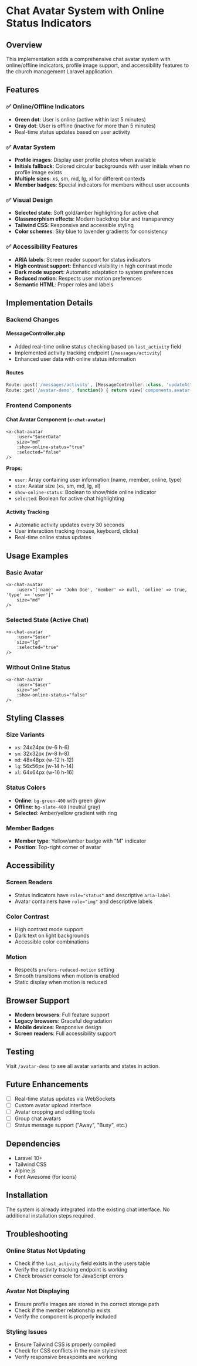 # Chat Avatar System with Online Status Indicators

## Overview

This implementation adds a comprehensive chat avatar system with online/offline indicators, profile image support, and accessibility features to the church management Laravel application.

## Features

### ✅ Online/Offline Indicators
- **Green dot**: User is online (active within last 5 minutes)
- **Gray dot**: User is offline (inactive for more than 5 minutes)
- Real-time status updates based on user activity

### ✅ Avatar System
- **Profile images**: Display user profile photos when available
- **Initials fallback**: Colored circular backgrounds with user initials when no profile image exists
- **Multiple sizes**: xs, sm, md, lg, xl for different contexts
- **Member badges**: Special indicators for members without user accounts

### ✅ Visual Design
- **Selected state**: Soft gold/amber highlighting for active chat
- **Glassmorphism effects**: Modern backdrop blur and transparency
- **Tailwind CSS**: Responsive and accessible styling
- **Color schemes**: Sky blue to lavender gradients for consistency

### ✅ Accessibility Features
- **ARIA labels**: Screen reader support for status indicators
- **High contrast support**: Enhanced visibility in high contrast mode
- **Dark mode support**: Automatic adaptation to system preferences
- **Reduced motion**: Respects user motion preferences
- **Semantic HTML**: Proper roles and labels

## Implementation Details

### Backend Changes

#### MessageController.php
- Added real-time online status checking based on `last_activity` field
- Implemented activity tracking endpoint (`/messages/activity`)
- Enhanced user data with online status information

#### Routes
```php
Route::post('/messages/activity', [MessageController::class, 'updateActivity'])->name('messages.activity');
Route::get('/avatar-demo', function() { return view('components.avatar-demo'); })->name('avatar.demo');
```

### Frontend Components

#### Chat Avatar Component (`x-chat-avatar`)
```blade
<x-chat-avatar 
    :user="$userData" 
    size="md" 
    :show-online-status="true"
    :selected="false"
/>
```

**Props:**
- `user`: Array containing user information (name, member, online, type)
- `size`: Avatar size (xs, sm, md, lg, xl)
- `show-online-status`: Boolean to show/hide online indicator
- `selected`: Boolean for active chat highlighting

#### Activity Tracking
- Automatic activity updates every 30 seconds
- User interaction tracking (mouse, keyboard, clicks)
- Real-time online status updates

## Usage Examples

### Basic Avatar
```blade
<x-chat-avatar 
    :user="['name' => 'John Doe', 'member' => null, 'online' => true, 'type' => 'user']" 
    size="md" 
/>
```

### Selected State (Active Chat)
```blade
<x-chat-avatar 
    :user="$user" 
    size="lg" 
    :selected="true"
/>
```

### Without Online Status
```blade
<x-chat-avatar 
    :user="$user" 
    size="sm" 
    :show-online-status="false"
/>
```

## Styling Classes

### Size Variants
- `xs`: 24x24px (w-6 h-6)
- `sm`: 32x32px (w-8 h-8) 
- `md`: 48x48px (w-12 h-12)
- `lg`: 56x56px (w-14 h-14)
- `xl`: 64x64px (w-16 h-16)

### Status Colors
- **Online**: `bg-green-400` with green glow
- **Offline**: `bg-slate-400` (neutral gray)
- **Selected**: Amber/yellow gradient with ring

### Member Badges
- **Member type**: Yellow/amber badge with "M" indicator
- **Position**: Top-right corner of avatar

## Accessibility

### Screen Readers
- Status indicators have `role="status"` and descriptive `aria-label`
- Avatar containers have `role="img"` and descriptive labels

### Color Contrast
- High contrast mode support
- Dark text on light backgrounds
- Accessible color combinations

### Motion
- Respects `prefers-reduced-motion` setting
- Smooth transitions when motion is enabled
- Static display when motion is reduced

## Browser Support

- **Modern browsers**: Full feature support
- **Legacy browsers**: Graceful degradation
- **Mobile devices**: Responsive design
- **Screen readers**: Full accessibility support

## Testing

Visit `/avatar-demo` to see all avatar variants and states in action.

## Future Enhancements

- [ ] Real-time status updates via WebSockets
- [ ] Custom avatar upload interface
- [ ] Avatar cropping and editing tools
- [ ] Group chat avatars
- [ ] Status message support ("Away", "Busy", etc.)

## Dependencies

- Laravel 10+
- Tailwind CSS
- Alpine.js
- Font Awesome (for icons)

## Installation

The system is already integrated into the existing chat interface. No additional installation steps required.

## Troubleshooting

### Online Status Not Updating
- Check if the `last_activity` field exists in the users table
- Verify the activity tracking endpoint is working
- Check browser console for JavaScript errors

### Avatar Not Displaying
- Ensure profile images are stored in the correct storage path
- Check if the member relationship exists
- Verify the component is properly included

### Styling Issues
- Ensure Tailwind CSS is properly compiled
- Check for CSS conflicts in the main stylesheet
- Verify responsive breakpoints are working

